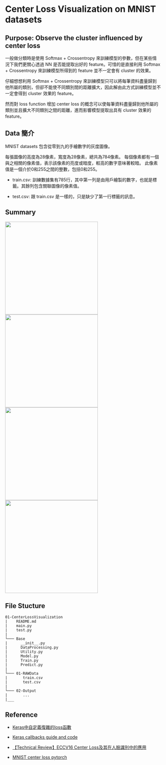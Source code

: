 # Center Loss Visualization on MNIST datasets

## Purpose: Observe the cluster influenced by center loss

一般做分類時是使用 Softmax + Crossentropy 來訓練模型的參數，但在某些情況下我們更關心透過 NN 是否能提取出好的 feature。可惜的是直接利用 Softmax + Crossentropy 來訓練模型所得到的 feature 並不一定會有 cluster 的效果。

仔細想想利用 Softmax + Crossentropy 來訓練模型只可以將每筆資料盡量歸到他所屬的類別，但卻不能使不同類別間的距離擴大，因此解由此方式訓練模型並不一定會得到 cluster 效果的 feature。

然而對 loss function 增加 center loss 的概念可以使每筆資料盡量歸到他所屬的類別並且擴大不同類別之間的距離，進而影響模型提取出具有 cluster 效果的 feature。

## Data 簡介

MNIST datasets 包含從零到九的手繪數字的灰度圖像。

每張圖像的高度為28像素，寬度為28像素，總共為784像素。 每個像素都有一個與之相關的像素值，表示該像素的亮度或暗度，較高的數字意味著較暗。 此像素值是一個介於0和255之間的整數，包括0和255。

* train.csv: 訓練數據集有785行，其中第一列是由用戶繪製的數字，也就是標籤。其餘列包含關聯圖像的像素值。

* test.csv: 跟 train.csv 是一樣的，只是缺少了第一行標籤的訊息。

## Summary

<div class="half">
    <img src="Output/NonCenter/epoch=0.jpg" height="300px">
    <img src="Output/IsCenter/epoch=0.jpg" height="300px">
    <img src="Output/NonCenter/epoch=29.jpg" height="300px">
    <img src="Output/IsCenter/epoch=29.jpg" height="300px">
</div>


## File Stucture

```
01-CenterLossVisualization
|    README.md
|    main.py
|    test.py
|
└─── Base
|      __init__.py
|      DataProcessing.py
|      Utility.py
|      Model.py
|      Train.py
|      Predict.py
|
└─── 01-RAWData
|       train.csv
|       test.csv
|
└─── 02-Output
|       ...
|___
```

## Reference

* [Keras中自定義復雜的loss函數](https://kexue.fm/archives/4493)

* [Keras callbacks guide and code](https://keunwoochoi.wordpress.com/2016/07/16/keras-callbacks/)

* [【Technical Review】ECCV16 Center Loss及其在人臉識別中的應用](https://zhuanlan.zhihu.com/p/23340343)

* [MNIST center loss pytorch](https://github.com/jxgu1016/MNIST_center_loss_pytorch)